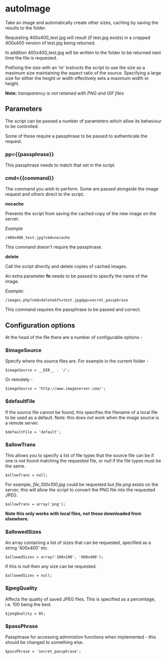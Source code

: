 # autoImage
Take an image and automatically create other sizes, caching by saving the results to the folder.

Requesting 400x400_test.jpg will result (if test.jpg exists) in a cropped 400x400 version of test.jpg being returned.

In addition 400x400_test.jpg will be written to the folder to be returned next time the file is requested.

Prefixing the size with an 'm' instructs the script to use the size as a maximum size maintaining the aspect ratio of the source. Specifying a large size for either the height or width effectively sets a maximum width or height.

**Note:** *transparency is not retained with PNG and GIF files*

## Parameters
The script can be passed a number of parameters which allow its behaviour to be controlled.

Some of these require a passphrase to be passed to authenticate the request.

### pp={{passphrase}}
This passphrase needs to match that set in the script.

### cmd={{command}}
The command you wish to perform. Some are passed alongside the image request and others direct to the script.

**nocache**

Prevents the script from saving the cached copy of the new image on the server.

*Example*
```
/400x400_test.jpg?cmd=nocache
```

This command doesn't require the passphrase.

**delete**

Call the script directly and delete copies of cached images. 

An extra parameter **fn** needs to be passed to specify the name of the image.

*Example:*
```
/images.php?cmd=delete&fn=test.jpg&pp=secret_passphrase
```

This command requires the passphrase to be passed and correct.

## Configuration options
At the head of the file there are a number of configurable options -

### $imageSource
Specify where the source files are. For example in the current folder -
```
$imageSource = __DIR__ . '/';
```
Or remotely -
```
$imageSource = 'http://www.imageserver.com/';
```

### $defaultFile
If the source file cannot be found, this specifies the filename of a local file to be used as a default.
Note: this *does not* work when the image source is a remote server.
```
$defaultFile = 'default';
```

### $allowTrans
This allows you to specify a list of file types that the source file can be if one is not found matching
the requested file, or *null* if the file types must be the same.
```
$allowTrans = null;
```
For example, *file_100x100.jpg* could be requested but *file.png* exists on the server, this will allow
the script to convert the PNG file into the requested JPEG.
```
$allowTrans = array('png');
```
**Note this only works with local files, not those downloaded from elsewhere.**

### $allowedSizes
An array containing a list of sizes that can be requested, specified as a string '400x400' etc.
```
$allowedSizes = array('100x100', '600x400');
```
If this is null then any size can be requested.
```
$allowedSizes = null;
```

### $jpegQuality
Affects the quality of saved JPEG files. This is specified as a percentage, i.e. 100 being the best.
```
$jpegQuality = 85;
```

### $passPhrase
Passphrase for accessing administion functions when implemented - this should be changed to something else.
```
$passPhrase = 'secret_passphrase';
```
